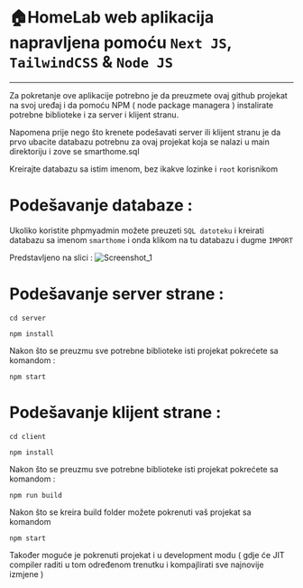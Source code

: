 # 🏠HomeLab web aplikacija napravljena pomoću `Next JS`, `TailwindCSS` &amp; `Node JS` 
___

Za pokretanje ove aplikacije potrebno je da preuzmete ovaj github projekat na svoj uređaj i da pomoću NPM ( node package managera ) instalirate potrebne biblioteke i za server i klijent stranu.

Napomena prije nego što krenete podešavati server ili klijent stranu je da prvo ubacite databazu potrebnu za ovaj projekat koja se nalazi u main direktoriju i zove se smarthome.sql

Kreirajte databazu sa istim imenom, bez ikakve lozinke i `root` korisnikom

# Podešavanje databaze :
Ukoliko koristite phpmyadmin možete preuzeti `SQL datoteku` i kreirati databazu sa imenom `smarthome` i onda klikom na tu databazu i dugme `IMPORT`

Predstavljeno na slici :
![Screenshot_1](https://user-images.githubusercontent.com/81625008/226169272-14142a59-e024-44a9-8302-9e6113f9022e.png)


# Podešavanje server strane :
`cd server`

`npm install`

Nakon što se preuzmu sve potrebne biblioteke isti projekat pokrećete sa komandom :

`npm start`

# Podešavanje klijent strane :
`cd client`

`npm install`

Nakon što se preuzmu sve potrebne biblioteke isti projekat pokrećete sa komandom :

`npm run build`

Nakon što se kreira build folder možete pokrenuti vaš projekat sa komandom

`npm start`

Također moguće je pokrenuti projekat i u development modu ( gdje će JIT compiler raditi u tom određenom trenutku i kompajlirati sve najnovije izmjene )

